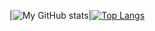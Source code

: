 |![My GitHub stats](https://github-readme-stats.vercel.app/api?username=oait-h-m&show_icons=true&theme=radical)|[![Top Langs](https://github-readme-stats.vercel.app/api/top-langs/?username=oait-h-m&layout=compact&theme=radical)](https://github.com/anuraghazra/github-readme-stats)
